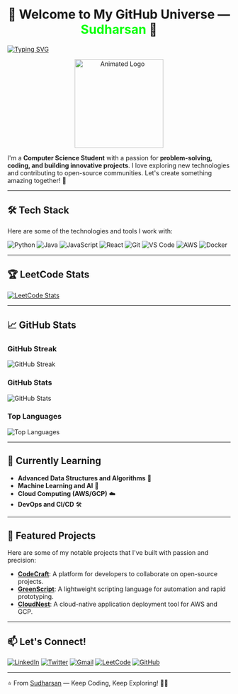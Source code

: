 <h1 align="center">🌿 Welcome to My GitHub Universe — <span style="color:#00FF00">Sudharsan</span> 🚀</h1>

[![Typing SVG](https://readme-typing-svg.demolab.com?font=Fira+Code&pause=1000&color=00FF00&width=435&lines=Hey+there!+I'm+Sudharsan;A+Passionate+Developer;Building+the+Future+with+Code;GitHub+Enthusiast+🌿)](https://git.io/typing-svg)

<p align="center">
  <img src="https://readme-components.vercel.app/api?component=logo&logo=github&text=Sudharsan&animation=spin&fill=black&textfill=00FF00" alt="Animated Logo" width="200"/>
</p>

I'm a **Computer Science Student** with a passion for **problem-solving, coding, and building innovative projects**. I love exploring new technologies and contributing to open-source communities. Let's create something amazing together! 🌟

---

## 🛠️ Tech Stack

Here are some of the technologies and tools I work with:

![Python](https://img.shields.io/badge/Python-3776AB?style=for-the-badge&logo=python&logoColor=white)
![Java](https://img.shields.io/badge/Java-ED8B00?style=for-the-badge&logo=openjdk&logoColor=white)
![JavaScript](https://img.shields.io/badge/JavaScript-F7DF1E?style=for-the-badge&logo=javascript&logoColor=black)
![React](https://img.shields.io/badge/React-20232A?style=for-the-badge&logo=react&logoColor=61DAFB)
![Git](https://img.shields.io/badge/Git-F05032?style=for-the-badge&logo=git&logoColor=white)
![VS Code](https://img.shields.io/badge/VS_Code-007ACC?style=for-the-badge&logo=visual-studio-code&logoColor=white)
![AWS](https://img.shields.io/badge/AWS-232F3E?style=for-the-badge&logo=amazon-aws&logoColor=white)
![Docker](https://img.shields.io/badge/Docker-2496ED?style=for-the-badge&logo=docker&logoColor=white)

---

## 🏆 LeetCode Stats

[![LeetCode Stats](https://leetcard.jacoblin.cool/SUDHARSAN_CSBS?theme=dark&font=Roboto)](https://leetcode.com/u/SUDHARSAN_CSBS/)

---

## 📈 GitHub Stats

### GitHub Streak
![GitHub Streak](https://streak-stats.demolab.com?user=SUDHARSAN-KSRCT&theme=dark&hide_border=true&background=0D1117&fire=00FF00&currStreakLabel=00FF00)

### GitHub Stats
![GitHub Stats](https://github-readme-stats.vercel.app/api?username=SUDHARSAN-KSRCT&show_icons=true&theme=dark&hide_border=true&bg_color=0D1117&title_color=00FF00&icon_color=00FF00)

### Top Languages
![Top Languages](https://github-readme-stats.vercel.app/api/top-langs/?username=SUDHARSAN-KSRCT&layout=compact&theme=dark&hide_border=true&bg_color=0D1117&title_color=00FF00)

---

## 🌱 Currently Learning

- **Advanced Data Structures and Algorithms** 🌿
- **Machine Learning and AI** 🤖
- **Cloud Computing (AWS/GCP)** ☁️
- **DevOps and CI/CD** 🛠️

---

## 💼 Featured Projects

Here are some of my notable projects that I've built with passion and precision:

- **[CodeCraft](https://github.com/SUDHARSAN-KSRCT/CodeCraft)**: A platform for developers to collaborate on open-source projects.
- **[GreenScript](https://github.com/SUDHARSAN-KSRCT/GreenScript)**: A lightweight scripting language for automation and rapid prototyping.
- **[CloudNest](https://github.com/SUDHARSAN-KSRCT/CloudNest)**: A cloud-native application deployment tool for AWS and GCP.

---

## 📫 Let's Connect!

[![LinkedIn](https://img.shields.io/badge/LinkedIn-0077B5?style=for-the-badge&logo=linkedin&logoColor=white)](https://www.linkedin.com/in/yourprofile/)
[![Twitter](https://img.shields.io/badge/Twitter-1DA1F2?style=for-the-badge&logo=twitter&logoColor=white)](https://twitter.com/YourTwitterHandle)
[![Gmail](https://img.shields.io/badge/Gmail-D14836?style=for-the-badge&logo=gmail&logoColor=white)](mailto:your.email@gmail.com)
[![LeetCode](https://img.shields.io/badge/LeetCode-FFA116?style=for-the-badge&logo=leetcode&logoColor=white)](https://leetcode.com/u/SUDHARSAN_CSBS/)
[![GitHub](https://img.shields.io/badge/GitHub-181717?style=for-the-badge&logo=github&logoColor=white)](https://github.com/SUDHARSAN-KSRCT)

---

⭐️ From [Sudharsan](https://github.com/SUDHARSAN-KSRCT) — Keep Coding, Keep Exploring! 🌿🚀
